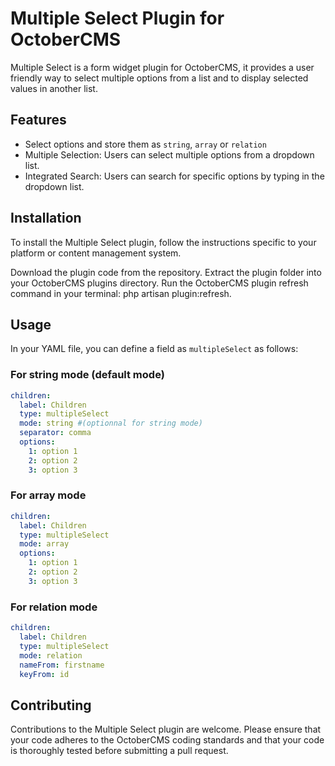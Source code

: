 # Multiple Select Plugin for OctoberCMS
Multiple Select is a form widget plugin for OctoberCMS, it provides a user friendly way to select multiple options from a list and to display selected values in another list.

## Features
* Select options and store them as `string`, `array` or `relation`
* Multiple Selection: Users can select multiple options from a dropdown list.
* Integrated Search: Users can search for specific options by typing in the dropdown list.

## Installation
To install the Multiple Select plugin, follow the instructions specific to your platform or content management system.

Download the plugin code from the repository.
Extract the plugin folder into your OctoberCMS plugins directory.
Run the OctoberCMS plugin refresh command in your terminal: php artisan plugin:refresh.


## Usage 
In your YAML file, you can define a field as `multipleSelect` as follows:
### For string mode (default mode)
```yaml
children: 
  label: Children
  type: multipleSelect
  mode: string #(optionnal for string mode)
  separator: comma
  options:
    1: option 1
    2: option 2
    3: option 3
```
### For array mode
```yaml
children: 
  label: Children
  type: multipleSelect
  mode: array
  options:
    1: option 1
    2: option 2
    3: option 3
```

### For relation mode
```yaml
children: 
  label: Children
  type: multipleSelect
  mode: relation
  nameFrom: firstname
  keyFrom: id
```

## Contributing
Contributions to the Multiple Select plugin are welcome. Please ensure that your code adheres to the OctoberCMS coding standards and that your code is thoroughly tested before submitting a pull request.
